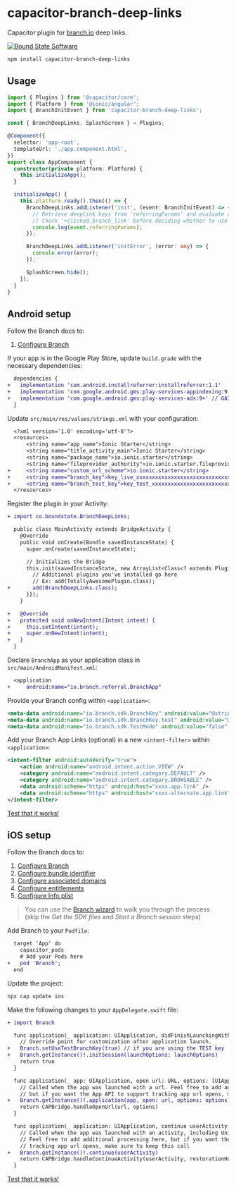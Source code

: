 # capacitor-branch-deep-links

Capacitor plugin for [branch.io](https://branch.io/) deep links.

[![Bound State Software](https://static.boundstatesoftware.com/github-badge.png)](https://boundstatesoftware.com)

```sh
npm install capacitor-branch-deep-links
```

## Usage

```typescript
import { Plugins } from '@capacitor/core';
import { Platform } from '@ionic/angular';
import { BranchInitEvent } from 'capacitor-branch-deep-links';

const { BranchDeepLinks, SplashScreen } = Plugins;

@Component({
  selector: 'app-root',
  templateUrl: './app.component.html',
})
export class AppComponent {
  constructor(private platform: Platform) {
    this.initializeApp();
  }

  initializeApp() {
    this.platform.ready().then(() => {
      BranchDeepLinks.addListener('init', (event: BranchInitEvent) => {
        // Retrieve deeplink keys from 'referringParams' and evaluate the values to determine where to route the user
        // Check '+clicked_branch_link' before deciding whether to use your Branch routing logic
        console.log(event.referringParams);
      });

      BranchDeepLinks.addListener('initError', (error: any) => {
        console.error(error);
      });

      SplashScreen.hide();
    });
  }
}
```

## Android setup

Follow the Branch docs to:

1. [Configure Branch](https://docs.branch.io/apps/android/#configure-branch)

If your app is in the Google Play Store, update `build.grade` with the necessary dependencies:

```diff
  dependencies {
+   implementation 'com.android.installreferrer:installreferrer:1.1'
+   implementation 'com.google.android.gms:play-services-appindexing:9.+' // App indexing
+   implementation 'com.google.android.gms:play-services-ads:9+' // GAID matching
  }
```

Update `src/main/res/values/strings.xml` with your configuration:

```diff
  <?xml version='1.0' encoding='utf-8'?>
  <resources>
      <string name="app_name">Ionic Starter</string>
      <string name="title_activity_main">Ionic Starter</string>
      <string name="package_name">io.ionic.starter</string>
      <string name="fileprovider_authority">io.ionic.starter.fileprovider</string>
+     <string name="custom_url_scheme">io.ionic.starter</string>
+     <string name="branch_key">key_live_xxxxxxxxxxxxxxxxxxxxxxxxxxxxxxxx</string>
+     <string name="branch_test_key">key_test_xxxxxxxxxxxxxxxxxxxxxxxxxxxxxxxx</string>
  </resources>
```

Register the plugin in your Activity:

```diff
+ import co.boundstate.BranchDeepLinks;

  public class MainActivity extends BridgeActivity {
    @Override
    public void onCreate(Bundle savedInstanceState) {
      super.onCreate(savedInstanceState);

      // Initializes the Bridge
      this.init(savedInstanceState, new ArrayList<Class<? extends Plugin>>() {{
        // Additional plugins you've installed go here
        // Ex: add(TotallyAwesomePlugin.class);
+       add(BranchDeepLinks.class);
      }});
    }

+   @Override
+   protected void onNewIntent(Intent intent) {
+     this.setIntent(intent);
+     super.onNewIntent(intent);
+   }
  }
```

Declare `BranchApp` as your application class in `src/main/AndroidManifest.xml`:

```diff
  <application
+     android:name="io.branch.referral.BranchApp"
```

Provide your Branch config within `<application>`:
    
```xml
<meta-data android:name="io.branch.sdk.BranchKey" android:value="@string/branch_key" />
<meta-data android:name="io.branch.sdk.BranchKey.test" android:value="@string/branch_test_key" />
<meta-data android:name="io.branch.sdk.TestMode" android:value="false" /> <!-- Set to true to use test key -->
```

Add your Branch App Links (optional) in a new `<intent-filter>` within `<application>`:

```xml
<intent-filter android:autoVerify="true">
    <action android:name="android.intent.action.VIEW" />
    <category android:name="android.intent.category.DEFAULT" />
    <category android:name="android.intent.category.BROWSABLE" />
    <data android:scheme="https" android:host="xxxx.app.link" />
    <data android:scheme="https" android:host="xxxx-alternate.app.link" />
</intent-filter>
```

[Test that it works!](https://docs.branch.io/apps/android/#test-deep-link)

## iOS setup

Follow the Branch docs to:

1. [Configure Branch](https://docs.branch.io/apps/ios/#configure-branch)
2. [Configure bundle identifier](https://docs.branch.io/apps/ios/#configure-bundle-identifier)
3. [Configure associated domains](https://docs.branch.io/apps/ios/#configure-associated-domains)
4. [Configure entitlements](https://docs.branch.io/apps/ios/#configure-entitlements)
5. [Configure Info.plist](https://docs.branch.io/apps/ios/#configure-infoplist)

> You can use the [Branch wizard](https://dashboard.branch.io/start/existing-users/ios) to walk you through the process  
  (skip the *Get the SDK files* and *Start a Branch session* steps)

Add Branch to your `Podfile`:

```diff
  target 'App' do
    capacitor_pods
    # Add your Pods here
+   pod 'Branch';
  end
```

Update the project:

```bash
npx cap update ios
```

Make the following changes to your `AppDelegate.swift` file:

```diff
+ import Branch

  func application(_ application: UIApplication, didFinishLaunchingWithOptions launchOptions: [UIApplicationLaunchOptionsKey: Any]?) -> Bool {
    // Override point for customization after application launch.
+   Branch.setUseTestBranchKey(true) // if you are using the TEST key
+   Branch.getInstance()!.initSession(launchOptions: launchOptions)
    return true
  }

  func application(_ app: UIApplication, open url: URL, options: [UIApplication.OpenURLOptionsKey : Any] = [:]) -> Bool {
    // Called when the app was launched with a url. Feel free to add additional processing here,
    // but if you want the App API to support tracking app url opens, make sure to keep this call
+   Branch.getInstance()!.application(app, open: url, options: options)
    return CAPBridge.handleOpenUrl(url, options)
  }

  func application(_ application: UIApplication, continue userActivity: NSUserActivity, restorationHandler: @escaping ([UIUserActivityRestoring]?) -> Void) -> Bool {
    // Called when the app was launched with an activity, including Universal Links.
    // Feel free to add additional processing here, but if you want the App API to support
    // tracking app url opens, make sure to keep this call
+   Branch.getInstance()!.continue(userActivity)
    return CAPBridge.handleContinueActivity(userActivity, restorationHandler)
  }
```

[Test that it works!](https://docs.branch.io/apps/ios/#test-deep-link)
